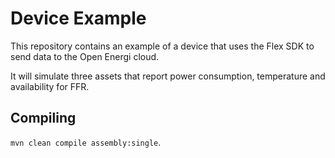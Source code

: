 # Device Example

This repository contains an example of a device that uses the Flex SDK to send data to the Open Energi cloud.

It will simulate three assets that report power consumption, temperature and availability for FFR.

## Compiling

`mvn clean compile assembly:single`.